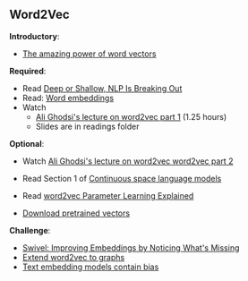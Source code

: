 Word2Vec
----

__Introductory__:

- [The amazing power of word vectors](https://blog.acolyer.org/2016/04/21/the-amazing-power-of-word-vectors/)

__Required__:

- Read [Deep or Shallow, NLP Is Breaking Out](http://dl.acm.org/citation.cfm?id=2874915)  
- Read: [Word embeddings](http://sebastianruder.com/word-embeddings-1/)
- Watch 
    - [Ali Ghodsi's lecture on word2vec part 1](https://www.youtube.com/watch?v=TsEGsdVJjuA) (1.25 hours)
    - Slides are in readings folder

__Optional__:

- Watch [Ali Ghodsi's lecture on word2vec word2vec part 2](https://www.youtube.com/watch?v=nuirUEmbaJU)
- Read Section 1 of [Continuous space language models](https://wiki.inf.ed.ac.uk/twiki/pub/CSTR/ListenSemester2_2009_10/sdarticle.pdf)

- Read [word2vec Parameter Learning Explained](http://www-personal.umich.edu/~ronxin/pdf/w2vexp.pdf)
- [Download pretrained vectors](http://www.marekrei.com/projects/vectorsets/)

__Challenge__:

- [Swivel: Improving Embeddings by Noticing What's Missing](https://arxiv.org/abs/1602.02215)
- [Extend word2vec to graphs](https://blog.acolyer.org/2017/09/15/struc2vec-learning-node-representations-from-structural-identity/)
- [Text embedding models contain bias](https://developers.googleblog.com/2018/04/text-embedding-models-contain-bias.html)